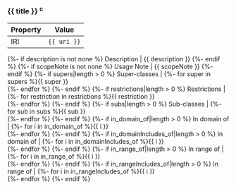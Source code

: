 ### {{ title }} <sup>c</sup>
Property | Value
--- | ---
IRI | `{{ uri }}`
{%- if description is not none %}
Description | {{ description }}
{%- endif %}
{%- if scopeNote is not none %}
Usage Note | {{ scopeNote }}
{%- endif %}
{%- if supers|length > 0 %}
Super-classes | {%- for super in supers %}{{ super }}<br />{%- endfor %}
{%- endif %}
{%- if restrictions|length > 0 %}
Restrictions | {%- for restriction in restrictions %}{{ restriction }}<br />{%- endfor %}
{%- endif %}
{%- if subs|length > 0 %}
Sub-classes | {%- for sub in subs %}{{ sub }}<br />{%- endfor %}
{%- endif %}
{%- if in_domain_of|length > 0 %}
In domain of | {%- for i in in_domain_of %}{{ i }}<br />{%- endfor %}
{%- endif %}
{%- if in_domainIncludes_of|length > 0 %}
In domain of | {%- for i in in_domainIncludes_of %}{{ i }}<br />{%- endfor %}
{%- endif %}
{%- if in_range_of|length > 0 %}
In range of | {%- for i in in_range_of %}{{ i }}<br />{%- endfor %}
{%- endif %}
{%- if in_rangeIncludes_of|length > 0 %}
In range of | {%- for i in in_rangeIncludes_of %}{{ i }}<br />{%- endfor %}
{%- endif %}
